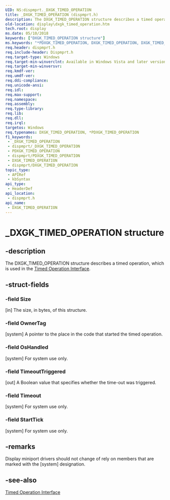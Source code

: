 ```yaml
---
UID: NS:dispmprt._DXGK_TIMED_OPERATION
title: _DXGK_TIMED_OPERATION (dispmprt.h)
description: The DXGK_TIMED_OPERATION structure describes a timed operation, which is used in the Timed Operation Interface.
old-location: display\dxgk_timed_operation.htm
tech.root: display
ms.date: 05/10/2018
keywords: ["DXGK_TIMED_OPERATION structure"]
ms.keywords: "*PDXGK_TIMED_OPERATION, DXGK_TIMED_OPERATION, DXGK_TIMED_OPERATION structure [Display Devices], DmStructs_1d58055e-2e81-4a42-b596-390752f0db84.xml, PDXGK_TIMED_OPERATION, PDXGK_TIMED_OPERATION structure pointer [Display Devices], _DXGK_TIMED_OPERATION, display.dxgk_timed_operation, dispmprt/DXGK_TIMED_OPERATION, dispmprt/PDXGK_TIMED_OPERATION"
req.header: dispmprt.h
req.include-header: Dispmprt.h
req.target-type: Windows
req.target-min-winverclnt: Available in Windows Vista and later versions of the Windows operating systems.
req.target-min-winversvr: 
req.kmdf-ver: 
req.umdf-ver: 
req.ddi-compliance: 
req.unicode-ansi: 
req.idl: 
req.max-support: 
req.namespace: 
req.assembly: 
req.type-library: 
req.lib: 
req.dll: 
req.irql: 
targetos: Windows
req.typenames: DXGK_TIMED_OPERATION, *PDXGK_TIMED_OPERATION
f1_keywords:
 - _DXGK_TIMED_OPERATION
 - dispmprt/_DXGK_TIMED_OPERATION
 - PDXGK_TIMED_OPERATION
 - dispmprt/PDXGK_TIMED_OPERATION
 - DXGK_TIMED_OPERATION
 - dispmprt/DXGK_TIMED_OPERATION
topic_type:
 - APIRef
 - kbSyntax
api_type:
 - HeaderDef
api_location:
 - dispmprt.h
api_name:
 - DXGK_TIMED_OPERATION
---
```


# _DXGK_TIMED_OPERATION structure


## -description

The DXGK_TIMED_OPERATION structure describes a timed operation, which is used in the <a href="/windows-hardware/drivers/ddi/index">Timed Operation Interface</a>.

## -struct-fields

### -field Size

[in] The size, in bytes, of this structure.

### -field OwnerTag

[system] A pointer to the place in the code that started the timed operation.

### -field OsHandled

[system] For system use only.

### -field TimeoutTriggered

[out] A Boolean value that specifies whether the time-out was triggered.

### -field Timeout

[system] For system use only.

### -field StartTick

[system] For system use only.

## -remarks

Display miniport drivers should not change of rely on members that are marked with the  [system] designation.

## -see-also

<a href="/windows-hardware/drivers/ddi/index">Timed Operation Interface</a>
